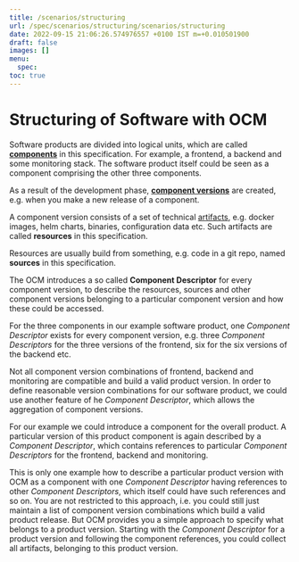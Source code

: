 ```yaml
---
title: /scenarios/structuring
url: /spec/scenarios/structuring/scenarios/structuring
date: 2022-09-15 21:06:26.574976557 +0100 IST m=+0.010501900
draft: false
images: []
menu:
  spec:
toc: true
---
```

# Structuring of Software with OCM

Software products are divided into logical units, which are called
[**components**](../../specification/elements/README.md#components) in this
specification. For example, a frontend, a backend and some
monitoring stack. The software product itself could be seen as a
component comprising the other three components.

As a result of the development phase, [**component versions**](../../specification/elements/README.md#component-versions)
are created, e.g. when you make a new release of a component.

A component version consists of a set of technical [artifacts](../../specification/elements/README.md#artifacts),
e.g. docker images, helm charts, binaries, configuration data etc.
Such artifacts are called **resources** in this specification.

Resources are usually build from something, e.g. code in a git repo,
named **sources** in this specification.

The OCM introduces a so called **Component Descriptor** for every
component version, to describe the resources, sources and other
component versions belonging to a particular component version and
how these could be accessed.

For the three components in our example software product,
one *Component Descriptor* exists for every component version,
e.g. three *Component Descriptors* for the three versions of the frontend,
six for the six versions of the backend etc.

Not all component version combinations of frontend, backend and monitoring are
compatible and build a valid product version. In order to define reasonable
version combinations for our software product, we could use another feature of
he *Component Descriptor*, which allows the aggregation of component versions.

For our example we could introduce a component for the overall product.
A particular version of this product component is again described by a
*Component Descriptor*, which contains references to particular
*Component Descriptors* for the frontend, backend and monitoring.

This is only one example how to describe a particular product version with OCM as a component with one *Component Descriptor* having references to other *Component Descriptors*, which itself could have such references and so on. You are not restricted to this approach, i.e. you could still just maintain a list of component version combinations which build a valid product release. But OCM provides you a simple approach to specify what belongs to a product version. Starting with the *Component Descriptor* for a product version and following the component references, you could collect all artifacts, belonging to this product version.
